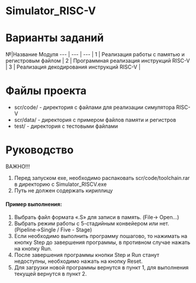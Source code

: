 # Simulator_RISC-V 

# Варианты заданий
№|Название Модуля
--- | --- | --- |
1 | Реализация работы с памятью и регистровым файлом |
2 | Программная реализация инструкций RISC-V |
3 | Реализация декодирования инструкций RISC-V |

# Файлы проекта
+ scr/code/ - директория с файлами для реализации симулятора RISC-V
+ scr/data/ - директория с примером файлов памяти и регистров
+ test/ - директория с тестовыми файлами

# Руководство
ВАЖНО!!!
1. Перед запуском exe, необходимо распаковать scr/code/toolchain.rar в директорию с Simulator_RISCV.exe
2. Путь не должен содержать кириллицу
#### Пример выполнения:
1. Выбрать файл формата «.S» для записи в память. (File-> Open…)
2. Выбрать режим работы с 5-стадийным конвейером или нет. (Pipeline->Single / Five - Stage)
3. Если необходимо выполнить программу пошагово, то нажимать на кнопку Step до завершения программы, в противном случае нажать на кнопку Run.
4. После завершения программы кнопки Step и Run станут недоступны, необходимо нажать на кнопку Reset.
5. Для загрузки новой программы вернутся в пункт 1, для выполнения текущей вернутся в пункт 2.